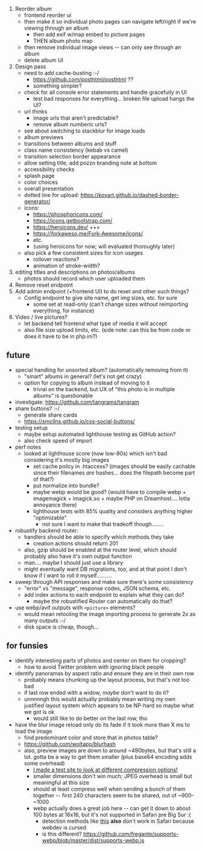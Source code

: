 1. Reorder album
    - frontend reorder ui
    - then make it so individual photo pages can navigate left/right if we're viewing through an album
        - then add exif w/map embed to picture pages
        - THEN album photo map
    - then remove individual image views -- can only see through an album
    - delete album UI
2. Design pass
    - need to add cache-busting :-/
        - https://github.com/posthtml/posthtml ??
        - something simpler?
    - check for all console error statements and handle gracefully in UI
        - test bad responses for everything... broken file upload hangs the UI?
    - url thinks
        - image urls that aren't predictable? 
        - remove album numberic urls?
    - see about switching to stackblur for image loads
    - album previews
    - transitions between albums and stuff
    - class name consistency (kebab vs camel)
    - transition selection border appearance
    - allow setting title, add pozzo branding note at bottom
    - accessibility checks
    - splash page
    - color choices
    - overall presentation
    - dotted line for upload: https://kovart.github.io/dashed-border-generator/
    - icons: 
        - https://phosphoricons.com/
        - https://icons.getbootstrap.com/
        - https://heroicons.dev/ +++
        - https://forkaweso.me/Fork-Awesome/icons/
        - etc.
        - (using heroicons for now; will evaluated thoroughly later)
    - also pick a few consistent sizes for icon usages
        - rollover reactions?
        - animation of stroke-width?
3. editing titles and descriptions on photos/albums 
    - photos should record which user uploaded them
4. Remove reset endpoint
5. Add admin endpoint (+frontend UI) to do reset and other such things?
    - Config endpoint to give site name, get img sizes, etc. for sure
        - some set at read-only (can't change sizes without reimporting everything, for instance)
6. Video / live pictures?
    - let backend tell frontend what type of media it will accept
    - also file size upload limits, etc. (side note: can this be from code or does it have to be in php.ini?)

## future
* special handling for unsorted album? (automatically removing from it)
    - "smart" albums in general? (let's not get crazy)
    - option for copying to album instead of moving to it
        - trivial on the backend, but UX of "this photo is in multiple albums" is questionable
* investigate: https://github.com/tangrams/tangram
* share buttons? :-/
    - generate share cards
    - https://smcllns.github.io/css-social-buttons/
* testing setup
    - maybe setup automated lighthouse testing as GitHub action?
    - also check speed of import
* perf notes
    - looked at lighthouse score (now low-90s) which isn't bad considering it's mostly big images
        * set cache policy in .htaccess? (images should be easily cachable since their
          filenames *are* hashes... does the filepath become part of that?)
        * put normalize into bundle? 
        * maybe webp would be good? (would have to compile webp + imagemagick + imagick.so + maybe PHP on Dreamhost.... lotta annoyance there)
        * lighthouse tests with 85% quality and considers anything higher "optimizable"
            - not sure I want to make that tradeoff though........
* robustify backend router:
    - handlers should be able to specify which methods they take
        - creation actions should return 201
    - also, gzip should be enabled at the router level, which should probably
      also have it's own output function
    - man.... maybe I should just use a library
    - might eventually want DB migrations, too, and at that point I don't know
      if I want to roll it myself..........
* sweep through API responses and make sure there's some consistency
    - "error" vs "message", response codes, JSON schema, etc.
    - add index actions to each endpoint to explain what they can do?
        - maybe the robustified Router can automatically do that?
* use webp/avif outputs with `<picture>` elements?
    - would mean retooling the image importing process to generate 2x as many outputs :-/
    - disk space is cheap, though...

## for funsies
* identify interesting parts of photos and center on them for cropping? 
    - how to avoid Twitter problem with ignoring black people
* identify panoramas by aspect ratio and ensure they are in their own row
    - probably means chunking up the layout process, but that's not too bad
    - if last row ended with a widow, *maybe* don't want to do it? 
    - unnnnngh this would actually probably mean writing my own justified layout system which appears to be NP-hard so maybe what we got is ok
        - would still like to do better on the last row, tho
* have the blur image reload only do its fade if it took more than X ms to load the image
    - find predominant color and store that in photos table?
    - https://github.com/woltapp/blurhash
    - also, preview images are down to around ~490bytes, but that's still a lot. gotta be a way to get them smaller (plus base64 encoding adds some overhead)
        - [I made a test site to look at different compression options!](https://sjml.github.io/blur-load-test/)
        - smaller dimensions don't win much; JPEG overhead is small but meaningful at this size
        - should at least compress well when sending a bunch of them together -- first 240 characters seem to be shared, out of ~900-~1000
        - webp actually does a great job here -- can get it down to about 100 bytes at 16x16, but it's not supported in Safari pre Big Sur :(
            - detection methods like [this](https://gist.github.com/jakearchibald/6c43d5c454bc8f48f83d8471f45698fa) **also** don't work in Safari because webdev is cursed 
            - is this different? https://github.com/fregante/supports-webp/blob/master/dist/supports-webp.js 
